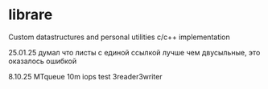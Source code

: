 # librare
Custom datastructures and personal utilities c/c++ implementation

25.01.25 думал что листы с единой ссылкой лучше чем двусыльные, это оказалось ошибкой 

8.10.25 MTqueue 10m iops test 3reader3writer
